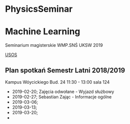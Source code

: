 # PhysicsSeminar

# Machine Learning

Seminarium magisterskie WMP.SNŚ UKSW 2019

[USOS](https://usosweb.uksw.edu.pl/kontroler.php?_action=katalog2/przedmioty/pokazPrzedmiot&kod=WM-FI-SD)



## Plan spotkań Semestr Latni 2018/2019 

Kampus Wóycickiego Bud. 24  11:30 - 13:00 sala 124

* 2019-02-20; Zajęcia odwołane - Wyjazd służbowy  
* 2019-02-27; Sebastian Zając - Informacje ogólne
* 2019-03-06; 
* 2019-03-13; 
* 2019-03-20;
* 

